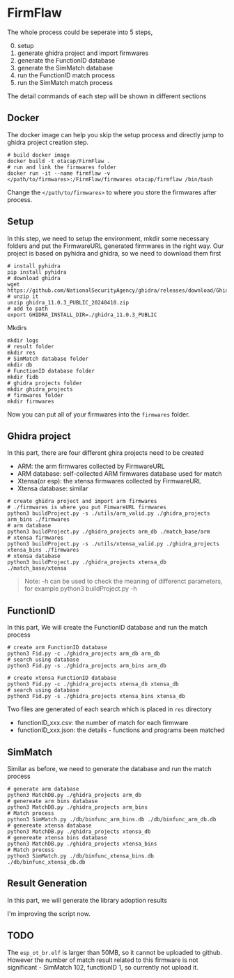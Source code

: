 # FirmFlaw

The whole process could be seperate into 5 steps, 

0. setup 
1. generate ghidra project and import firmwares
2. generate the FunctionID database
3. generate the SimMatch database
4. run the FunctionID match process
5. run the SimMatch match process

The detail commands of each step will be shown in different sections 

## Docker

The docker image can help you skip the setup process and directly jump to ghidra project creation step.

```shell
# build docker image
docker build -t otacap/FirmFlaw .
# run and link the firmwares folder
docker run -it --name firmflaw -v </path/to/firmwares>:/FirmFlaw/firmwares otacap/firmflaw /bin/bash
```

Change the `</path/to/firmwares>` to where you store the firmwares after process.

## Setup
In this step, we need to setup the environment, mkdir some necessary folders and put the FirmwareURL generated firmwares in the right way.
Our project is based on pyhidra and ghidra, so we need to download them first 

```shell
# install pyhidra 
pip install pyhidra
# download ghidra
wget https://github.com/NationalSecurityAgency/ghidra/releases/download/Ghidra_11.0.3_build/ghidra_11.0.3_PUBLIC_20240410.zip
# unzip it 
unzip ghidra_11.0.3_PUBLIC_20240410.zip
# add to path
export GHIDRA_INSTALL_DIR=./ghidra_11.0.3_PUBLIC
```

Mkdirs
```shell
mkdir logs
# result folder
mkdir res
# SimMatch database folder
mkdir db
# FunctionID database folder
mkdir fidb 
# ghidra projects folder
mkdir ghidra_projects 
# firmwares folder
mkdir firmwares
```

Now you can put all of your firmwares into the `firmwares` folder.

## Ghidra project 

In this part, there are four different ghira projects need to be created
* ARM: the arm firmwares collected by FirmwareURL
* ARM database: self-collected ARM firmwares database used for match
* Xtensa(or esp): the xtensa firmwares collected by FirmwareURL
* Xtensa database: similar

```shell
# create ghidra project and import arm firmwares
# ./firmwares is where you put FimwareURL firmwares
python3 buildProject.py -s ./utils/arm_valid.py ./ghidra_projects arm_bins ./firmwares
# arm database 
python3 buildProject.py ./ghidra_projects arm_db ./match_base/arm
# xtensa firmwares 
python3 buildProject.py -s ./utils/xtensa_valid.py ./ghidra_projects xtensa_bins ./firmwares
# xtensa database
python3 buildProject.py ./ghidra_projects xtensa_db ./match_base/xtensa
```

> Note: -h can be used to check the meaning of differenct parameters, for example python3 buildProject.py -h

## FunctionID 

In this part, We will create the FunctionID database and run the match process 

```shell
# create arm FunctionID database
python3 Fid.py -c ./ghidra_projects arm_db arm_db
# search using database
python3 Fid.py -s ./ghidra_projects arm_bins arm_db

# create xtensa FunctionID database
python3 Fid.py -c ./ghidra_projects xtensa_db xtensa_db
# search using database
python3 Fid.py -s ./ghidra_projects xtensa_bins xtensa_db
```

Two files are generated of each search which is placed in `res` directory 

* functionID_xxx.csv: the number of match for each firmware
* functionID_xxx.json: the details - functions and programs been matched

## SimMatch

Similar as before, we need to generate the database and run the match process

```shell
# generate arm database 
python3 MatchDB.py ./ghidra_projects arm_db
# genereate arm bins database
python3 MatchDB.py ./ghidra_projects arm_bins
# Match process 
python3 SimMatch.py ./db/binfunc_arm_bins.db ./db/binfunc_arm_db.db
# genereate xtensa database
python3 MatchDB.py ./ghidra_projects xtensa_db
# genereate xtensa bins database 
python3 MatchDB.py ./ghidra_projects xtensa_bins
# Match process
python3 SimMatch.py ./db/binfunc_xtensa_bins.db ./db/binfunc_xtensa_db.db
```

## Result Generation

In this part, we will generate the library adoption results 

I'm improving the script now.



## TODO

The `esp_ot_br.elf` is larger than 50MB, so it cannot be uploaded to github.
However the number of match result related to this firmware is not significant - SimMatch 102, functionID 1, so currently not upload it.
